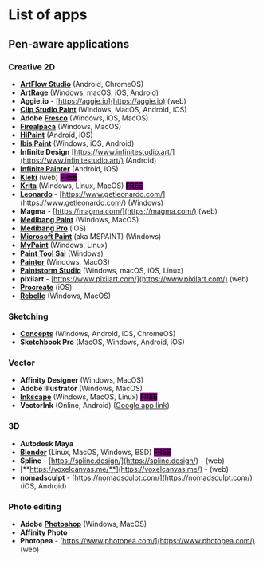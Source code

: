 # List of apps

## Pen-aware applications

### Creative 2D

* [**ArtFlow Studio**](http://artflowstudio.com/) (Android, ChromeOS)&#x20;
* [**ArtRage** ](../application-info/artrage.md)(Windows, macOS, iOS, Android)
* **Aggie.io** - [https://aggie.io](https://aggie.io) (web)
* [**Clip Studio Paint**](../application-info/clip-studio-paint/) (Windows, MacOS, Android, iOS)
* **Adobe** [**Fresco**](../application-info/fresco.md) (Windows, iOS, MacOS)
* [**Firealpaca**](../application-info/fireaplaca.md) (Windows, MacOS)
* [**HiPaint**](../application-info/hipaint.md) (Android, iOS)
* [**Ibis Paint**](../application-info/ibis-paint.md) (Windows, iOS, Android)
* **Infinite Design** [https://www.infinitestudio.art/](https://www.infinitestudio.art/) (Android)
* [**Infinite Painter**](list-of-apps.md#infinite-painter) (Android, iOS)
* [**Kleki**](../application-info/kleki.md) (web) <mark style="background-color:purple;">**FREE**</mark>
* [**Krita**](../application-info/krita/)  (Windows, Linux, MacOS) <mark style="background-color:purple;">**FREE**</mark>
* [**Leonardo**](https://www.getleonardo.com/) - [https://www.getleonardo.com/](https://www.getleonardo.com/) (Windows)&#x20;
* **Magma** - [https://magma.com/](https://magma.com/) (web)
* [**Medibang Paint**](../application-info/medibang.md) (Windows, MacOS)
* [**Medibang Pro**](../application-info/medibang-1.md) (iOS)
* [**Microsoft Paint**](../application-info/microsoft-paint.md) (aka MSPAINT) (Windows)
* [**MyPaint**](../application-info/mypaint.md) (Windows, Linux)
* [**Paint Tool Sai**](../application-info/painttool-sai.md)  (Windows)
* [**Painter**](../application-info/painter.md)  (Windows, MacOS)
* [**Paintstorm Studio**](../application-info/paintstorm-studio.md)  (Windows, macOS, iOS, Linux)
* **pixilart** - [https://www.pixilart.com/](https://www.pixilart.com/)  (web)
* [**Procreate**](../application-info/procreate/) (iOS)
* [**Rebelle**](../application-info/rebelle.md) (Windows, MacOS)

### Sketching

* [**Concepts**](../application-info/concepts-app.md) (Windows, Android, iOS, ChromeOS)
* **Sketchbook Pro** (MacOS, Windows, Android, iOS)

### Vector

* **Affinity Designer** (Windows, MacOS)
* **Adobe Illustrator** (Windows, MacOS)
* [**Inkscape**](../application-info/inkscape.md) (Windows, MacOS, Linux) <mark style="background-color:purple;">**FREE**</mark>
* **VectorInk** (Online, Android) ([Google app link](https://play.google.com/store/apps/details?id=com.app.vectorink))



### 3D&#x20;

* **Autodesk Maya**&#x20;
* [**Blender**](../application-info/blender.md) (Linux, MacOS, Windows, BSD) <mark style="background-color:purple;">**FREE**</mark>
* **Spline** - [https://spline.design/](https://spline.design/) - (web)
* [**https://voxelcanvas.me/**](https://voxelcanvas.me/) - (web)
* **nomadsculpt** - [https://nomadsculpt.com/](https://nomadsculpt.com/)  (iOS, Android)

### Photo editing

* **Adobe** [**Photoshop**](../application-info/photoshop.md) (Windows, MacOS)
* **Affinity Photo**
* **Photopea** - [https://www.photopea.com/](https://www.photopea.com/) (web)
